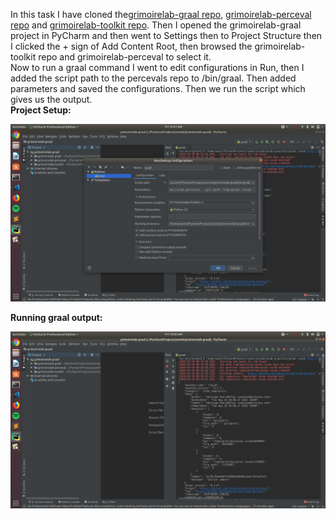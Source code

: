 In this task I have cloned the[grimoirelab-graal repo](https://github.com/chaoss/grimoirelab-graal.git), [grimoirelab-perceval repo](https://github.com/chaoss/grimoirelab-perceval.git) and [grimoirelab-toolkit repo](https://github.com/chaoss/grimoirelab-toolkit.git). Then I opened the grimoirelab-graal project in PyCharm and then went to Settings then to Project Structure then I clicked the + sign of Add Content Root, then browsed the grimoirelab-toolkit repo and grimoirelab-perceval to select it. <br />
Now to run a graal command I went to edit configurations in Run, then I added the script path to the percevals repo to /bin/graal. Then added parameters and saved the configurations. Then we run the script which gives us the output.
<br />
**Project Setup:**<br />

![setup](img2.png)
<br />

**Running graal output:**<br />

![command](img1.png)

